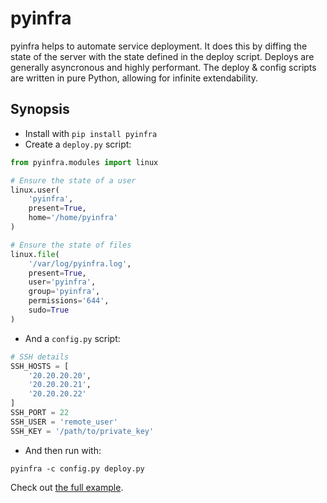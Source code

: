 # pyinfra

pyinfra helps to automate service deployment. It does this by diffing the state of the server with the state defined in the deploy script. Deploys are generally asyncronous and highly performant. The deploy & config scripts are written in pure Python, allowing for infinite extendability.


## Synopsis

+ Install with `pip install pyinfra`
+ Create a `deploy.py` script:

```py
from pyinfra.modules import linux

# Ensure the state of a user
linux.user(
    'pyinfra',
    present=True,
    home='/home/pyinfra'
)

# Ensure the state of files
linux.file(
    '/var/log/pyinfra.log',
    present=True,
    user='pyinfra',
    group='pyinfra',
    permissions='644',
    sudo=True
)
```

+ And a `config.py` script:

```py
# SSH details
SSH_HOSTS = [
    '20.20.20.20',
    '20.20.20.21',
    '20.20.20.22'
]
SSH_PORT = 22
SSH_USER = 'remote_user'
SSH_KEY = '/path/to/private_key'
```

+ And then run with:

`pyinfra -c config.py deploy.py`

Check out [the full example](./example).

